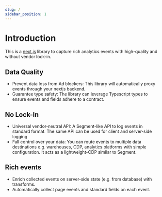 ```yaml
---
slug: /
sidebar_position: 1
---
```


# Introduction

This is a [next.js](https://nextjs.org) library to capture rich analytics events with high-quality and without vendor lock-in.

## Data Quality

- Prevent data loss from Ad blockers: This library will automatically proxy events through your nextjs backend.
- Guarantee type safety: The library can leverage Typescript types to ensure events and fields adhere to a contract.

## No Lock-In

- Universal vendor-neutral API: A Segment-like API to log events in standard format. The same API can be used for client and server-side logging.
- Full control over your data: You can route events to multiple data destinations e.g. warehouses, CDP, analytics platforms with simple configuration. It acts as a lightweight-CDP similar to Segment.

## Rich events

- Enrich collected events on server-side state (e.g. from database) with transforms.
- Automatically collect page events and standard fields on each event.
